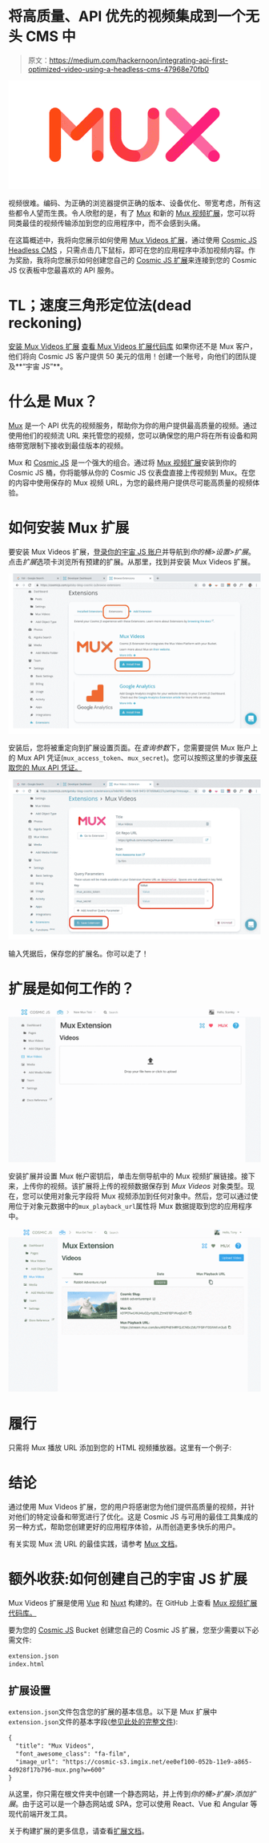 # 将高质量、API 优先的视频集成到一个无头 CMS 中

> 原文：<https://medium.com/hackernoon/integrating-api-first-optimized-video-using-a-headless-cms-47968e70fb0>

![](img/b73e5aed69708c4f42693081cdc8d5ba.png)

视频很难。编码、为正确的浏览器提供正确的版本、设备优化、带宽考虑，所有这些都令人望而生畏。令人欣慰的是，有了 [Mux](https://mux.com/) 和新的 [Mux 视频扩展](https://cosmicjs.com/extensions/mux-videos)，您可以将同类最佳的视频传输添加到您的应用程序中，而不会感到头痛。

在这篇概述中，我将向您展示如何使用 [Mux Videos 扩展](https://cosmicjs.com/extensions/mux-videos)，通过使用 [Cosmic JS Headless CMS](https://cosmicjs.com/) ，只需点击几下鼠标，即可在您的应用程序中添加视频内容。作为奖励，我将向您展示如何创建您自己的 [Cosmic JS 扩展](https://cosmicjs.com/extensions/)来连接到您的 Cosmic JS 仪表板中您最喜欢的 API 服务。

# TL；速度三角形定位法(dead reckoning)

[安装 Mux Videos 扩展](https://cosmicjs.com/extensions/mux-videos)
[查看 Mux Videos 扩展代码库](https://github.com/cosmicjs/mux-extension)
如果你还不是 Mux 客户，他们将向 Cosmic JS 客户提供 50 美元的信用！创建一个账号，向他们的团队提及**“宇宙 JS”**。

# 什么是 Mux？

[Mux](https://mux.com/) 是一个 API 优先的视频服务，帮助你为你的用户提供最高质量的视频。通过使用他们的视频流 URL 来托管您的视频，您可以确保您的用户将在所有设备和网络带宽限制下接收到最佳版本的视频。

Mux 和 [Cosmic JS](https://cosmicjs.com/) 是一个强大的组合。通过将 [Mux 视频扩展](https://cosmicjs.com/extensions/mux-videos)安装到你的 Cosmic JS 桶，你将能够从你的 Cosmic JS 仪表盘直接上传视频到 Mux。在您的内容中使用保存的 Mux 视频 URL，为您的最终用户提供尽可能高质量的视频体验。

# 如何安装 Mux 扩展

要安装 Mux Videos 扩展，[登录你的宇宙 JS 账户](https://cosmicjs.com/login)并导航到*你的桶>设置>扩展*。点击*扩展*选项卡浏览所有预建的扩展。从那里，找到并安装 Mux Videos 扩展。

![](img/d10acaf6ea793b1a37cded04e3600c65.png)

安装后，您将被重定向到扩展设置页面。在*查询参数*下，您需要提供 Mux 账户上的 Mux API 凭证(`mux_access_token`、`mux_secret`)。您可以按照这里的步骤[来获取您的 Mux API 凭证。](https://docs.mux.com/docs/video#section-1-get-an-api-access-token)

![](img/0a49e1cf33fb3bc8002c02c2d6093cb4.png)

输入凭据后，保存您的扩展名。你可以走了！

# 扩展是如何工作的？

![](img/16b6251c52b7e333823b76b498c10eb1.png)

安装扩展并设置 Mux 帐户密钥后，单击左侧导航中的 Mux 视频扩展链接。接下来，上传你的视频。该扩展将上传的视频数据保存到 *Mux Videos* 对象类型。现在，您可以使用对象元字段将 Mux 视频添加到任何对象中。然后，您可以通过使用位于对象元数据中的`mux_playback_url`属性将 Mux 数据提取到您的应用程序中。

![](img/1a4d88032c025b9caf96167c654c7e7f.png)

# 履行

只需将 Mux 播放 URL 添加到您的 HTML 视频播放器。这里有一个例子:

# 结论

通过使用 Mux Videos 扩展，您的用户将感谢您为他们提供高质量的视频，并针对他们的特定设备和带宽进行了优化。这是 Cosmic JS 与可用的最佳工具集成的另一种方式，帮助您创建更好的应用程序体验，从而创造更多快乐的用户。

有关实现 Mux 流 URL 的最佳实践，请参考 [Mux 文档](https://docs.mux.com/docs/video)。

# 额外收获:如何创建自己的宇宙 JS 扩展

Mux Videos 扩展是使用 [Vue](https://vuejs.org/) 和 [Nuxt](https://nuxtjs.org/) 构建的。在 GitHub 上查看 [Mux 视频扩展代码库。](https://github.com/cosmicjs/mux-extension)

要为您的 [Cosmic JS](https://cosmicjs.com/) Bucket 创建您自己的 Cosmic JS 扩展，您至少需要以下必需文件:

```
extension.json
index.html
```

## 扩展设置

`extension.json`文件包含您的扩展的基本信息。以下是 Mux 扩展中`extension.json`文件的基本字段([参见此处的完整文件](https://github.com/cosmicjs/mux-extension/blob/master/extension.json)):

```
{
  "title": "Mux Videos",
  "font_awesome_class": "fa-film",
  "image_url": "https://cosmic-s3.imgix.net/ee0ef100-052b-11e9-a865-4d928f17b796-mux.png?w=600"
}
```

从这里，你只需在根文件夹中创建一个静态网站，并上传到*你的桶>扩展>添加扩展*。由于这可以是一个静态网站或 SPA，您可以使用 React、Vue 和 Angular 等现代前端开发工具。

关于构建扩展的更多信息，请查看[扩展文档](https://cosmicjs.com/docs/extensions)。